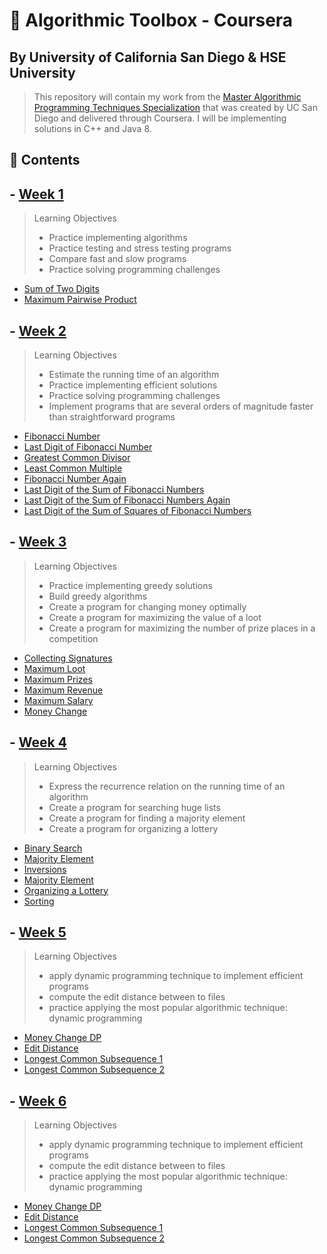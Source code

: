 # 🌟 Algorithmic Toolbox - Coursera

## By University of California San Diego & HSE University

> This repository will contain my work from the [Master Algorithmic Programming Techniques Specialization](https://www.coursera.org/specializations/data-structures-algorithms) that was created by UC San Diego and delivered through Coursera. I will be implementing solutions in C++ and Java 8.

## 📝 Contents

## - [Week 1](/Week_1)

> Learning Objectives
>  - Practice implementing algorithms
>  - Practice testing and stress testing programs
>  - Compare fast and slow programs
>  - Practice solving programming challenges

  * [Sum of Two Digits](/Week_1/sum_of_two_numbers.java)
  * [Maximum Pairwise Product](/Week_1/maximum_pairwise_product.cpp)

## - [Week 2](/Week_2)

> Learning Objectives
>  - Estimate the running time of an algorithm
>  - Practice implementing efficient solutions
>  - Practice solving programming challenges
>  - Implement programs that are several orders of magnitude faster than straightforward programs

  * [Fibonacci Number](/Week_2/fibonacciNum.cpp)
  * [Last Digit of Fibonacci Number](/Week_2/lastdigitfib.cpp)
  * [Greatest Common Divisor](/Week_2/gcd.cpp)
  * [Least Common Multiple](/Week_2/lcm.cpp)
  * [Fibonacci Number Again](/Week_2/fibHuge.cpp)
  * [Last Digit of the Sum of Fibonacci Numbers](/Week_2/fibSum.cpp)
  * [Last Digit of the Sum of Fibonacci Numbers Again](/Week_2/fibSumPartial.cpp)
  * [Last Digit of the Sum of Squares of Fibonacci Numbers](/Week_2/fibSumSquare.cpp)

## - [Week 3](/Week_3)

> Learning Objectives
> - Practice implementing greedy solutions
> - Build greedy algorithms
> - Create a program for changing money optimally
> - Create a program for maximizing the value of a loot
> - Create a program for maximizing the number of prize places in a competition

  * [Collecting Signatures](/Week_3/collecting_signatures.cpp)
  * [Maximum Loot](/Week_3/max_loot.cpp)
  * [Maximum Prizes](/Week_3/max_prizes.cpp)
  * [Maximum Revenue](/Week_3/max_revenue.cpp)
  * [Maximum Salary](/Week_3/max_salary.cpp)
  * [Money Change](/Week_3/money_change.cpp)

## - [Week 4](/Week_4)

> Learning Objectives
> - Express the recurrence relation on the running time of an algorithm
> - Create a program for searching huge lists
> - Create a program for finding a majority element
> - Create a program for organizing a lottery

  * [Binary Search](/Week_4/binary_search.cpp)
  * [Majority Element](/Week_4/Closest_Points.cpp)
  * [Inversions](/Week_4/inversions.cpp)
  * [Majority Element](/Week_4/majority_element.cpp)
  * [Organizing a Lottery](/Week_4/organizing%20a%20lottery.cpp)
  * [Sorting](/Week_4/sorting.cpp)

## - [Week 5](/Week_5)

> Learning Objectives
> - apply dynamic programming technique to implement efficient programs
> - compute the edit distance between to files
> - practice applying the most popular algorithmic technique: dynamic programming

  * [Money Change DP](/Week_5/change_dp.cpp)
  * [Edit Distance](/Week_5/edit_distance.cpp)
  * [Longest Common Subsequence 1](/Week_5/lcs2.cpp)
  * [Longest Common Subsequence 2](/Week_5/lcs3.cpp)

## - [Week 6](/Week_6)

> Learning Objectives
> - apply dynamic programming technique to implement efficient programs
> - compute the edit distance between to files
> - practice applying the most popular algorithmic technique: dynamic programming

  * [Money Change DP](/Week_5/change_dp.cpp)
  * [Edit Distance](/Week_5/edit_distance.cpp)
  * [Longest Common Subsequence 1](/Week_5/lcs2.cpp)
  * [Longest Common Subsequence 2](/Week_5/lcs3.cpp)
